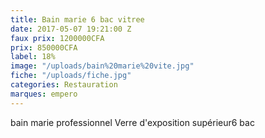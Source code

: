 ```yaml
---
title: Bain marie 6 bac vitree
date: 2017-05-07 19:21:00 Z
faux prix: 1200000CFA
prix: 850000CFA
label: 18%
image: "/uploads/bain%20marie%20vite.jpg"
fiche: "/uploads/fiche.jpg"
categories: Restauration
marques: empero
---
```


bain marie professionnel Verre d'exposition supérieur6 bac